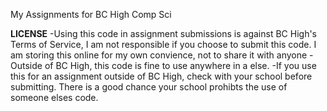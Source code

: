 My Assignments for BC High Comp Sci

**LICENSE**
-Using this code in assignment submissions is against BC High's Terms of Service, I am not responsible if you choose to submit this code. I am storing this online for my own convience, not to share it with anyone
-Outside of BC High, this code is fine to use anywhere in a else.
  -If you use this for an assignment outside of BC High, check with your school before submitting. There is a good chance your school prohibts the use of someone     elses code.
